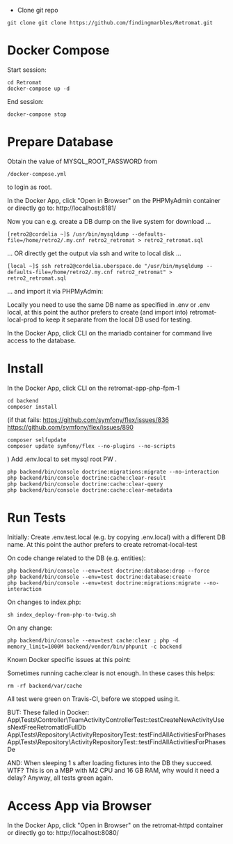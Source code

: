 * Clone git repo
```
git clone git clone https://github.com/findingmarbles/Retromat.git
```

# Docker Compose
Start session:
```
cd Retromat
docker-compose up -d
```
End session:
```
docker-compose stop
```

# Prepare Database
Obtain the value of MYSQL_ROOT_PASSWORD from
```
/docker-compose.yml
```
to login as root.

In the Docker App, click "Open in Browser" on the PHPMyAdmin container or directly go to:
http://localhost:8181/

Now you can e.g. create a DB dump on the live system for download ...
```
[retro2@cordelia ~]$ /usr/bin/mysqldump --defaults-file=/home/retro2/.my.cnf retro2_retromat > retro2_retromat.sql
```
... OR directly get the output via ssh and write to local disk ...
```
[local ~]$ ssh retro2@cordelia.uberspace.de "/usr/bin/mysqldump --defaults-file=/home/retro2/.my.cnf retro2_retromat" > retro2_retromat.sql
```
... and import it via PHPMyAdmin:

Locally you need to use the same DB name as specified in 
.env or .env local, at this point the author prefers to create (and import into)
retromat-local-prod to keep it separate from the local DB used for testing.

In the Docker App, click CLI on the mariadb container for command live access to the database.

# Install
In the Docker App, click CLI on the retromat-app-php-fpm-1
```
cd backend
composer install
```
(if that fails:
https://github.com/symfony/flex/issues/836
https://github.com/symfony/flex/issues/890
```
composer selfupdate
composer update symfony/flex --no-plugins --no-scripts
```
)
Add .env.local to set mysql root PW .
```
php backend/bin/console doctrine:migrations:migrate --no-interaction
php backend/bin/console doctrine:cache:clear-result
php backend/bin/console doctrine:cache:clear-query
php backend/bin/console doctrine:cache:clear-metadata
```

# Run Tests
Initially:
Create .env.test.local (e.g. by copying .env.local) with a different DB name. 
At this point the author prefers to create retromat-local-test

On code change related to the DB (e.g. entities):
```
php backend/bin/console --env=test doctrine:database:drop --force
php backend/bin/console --env=test doctrine:database:create
php backend/bin/console --env=test doctrine:migrations:migrate --no-interaction
```
On changes to index.php:
```
sh index_deploy-from-php-to-twig.sh
```
On any change:
```
php backend/bin/console --env=test cache:clear ; php -d memory_limit=1000M backend/vendor/bin/phpunit -c backend
```

Known Docker specific issues at this point:

Sometimes running cache:clear is not enough. In these cases this helps:
```
rm -rf backend/var/cache
```

All test were green on Travis-CI, before we stopped using it.

BUT:
These failed in Docker:
App\Tests\Controller\TeamActivityControllerTest::testCreateNewActivityUsesNextFreeRetromatIdFullDb
App\Tests\Repository\ActivityRepositoryTest::testFindAllActivitiesForPhases
App\Tests\Repository\ActivityRepositoryTest::testFindAllActivitiesForPhasesDe

AND:
When sleeping 1 s after loading fixtures into the DB they succeed. 
WTF? This is on a MBP with M2 CPU and 16 GB RAM, why would it need a delay? 
Anyway, all tests green again.

# Access App via Browser
In the Docker App, click "Open in Browser" on the retromat-httpd container or directly go to:
http://localhost:8080/
